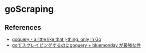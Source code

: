 # goScraping


## References
* [goquery - a little like that j-thing, only in Go](https://github.com/PuerkitoBio/goquery)
* [goでスクレイピングするのにgoquery + bluemonday が最強な件](https://qiita.com/ryurock/items/b0466ad144f5e0555a95)

